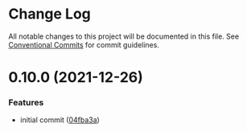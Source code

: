 # Change Log

All notable changes to this project will be documented in this file.
See [Conventional Commits](https://conventionalcommits.org) for commit guidelines.

# 0.10.0 (2021-12-26)


### Features

* initial commit ([04fba3a](https://github.com/cogejs/coge/commit/04fba3a3f5c8c7544243aeffbf933bb0dc4330b6))
